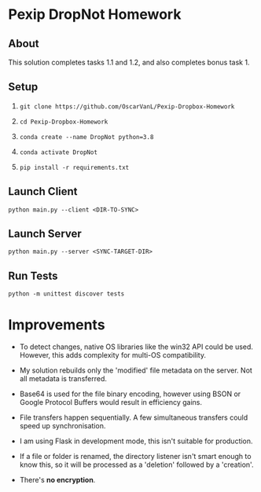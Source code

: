 # Pexip DropNot Homework

## About

This solution completes tasks 1.1 and 1.2, and also completes bonus task 1.

## Setup

1. `git clone https://github.com/OscarVanL/Pexip-Dropbox-Homework`

2. `cd Pexip-Dropbox-Homework`

3. `conda create --name DropNot python=3.8`

4. `conda activate DropNot`

5. `pip install -r requirements.txt`

## Launch Client

`python main.py --client <DIR-TO-SYNC>`

## Launch Server

`python main.py --server <SYNC-TARGET-DIR>`

## Run Tests

`python -m unittest discover tests`


# Improvements

* To detect changes, native OS libraries like the win32 API could be used. However, this adds complexity for multi-OS compatibility.

* My solution rebuilds only the 'modified' file metadata on the server. Not all metadata is transferred.

* Base64 is used for the file binary encoding, however using BSON or Google Protocol Buffers would result in efficiency gains.

* File transfers happen sequentially. A few simultaneous transfers could speed up synchronisation.

* I am using Flask in development mode, this isn't suitable for production.

* If a file or folder is renamed, the directory listener isn't smart enough to know this, so it will be processed as a 'deletion' followed by a 'creation'.

* There's **no encryption**.

